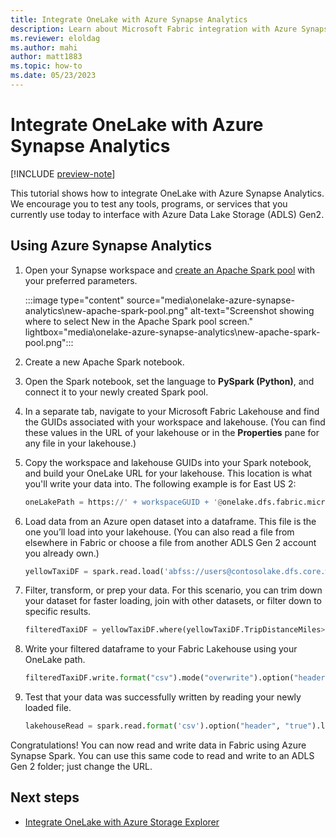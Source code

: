 ```yaml
---
title: Integrate OneLake with Azure Synapse Analytics
description: Learn about Microsoft Fabric integration with Azure Synapse Analytics. Specifically how to read and write data into Fabric using Azure Synapse Spark pool.
ms.reviewer: eloldag
ms.author: mahi
author: matt1883
ms.topic: how-to
ms.date: 05/23/2023
---
```


# Integrate OneLake with Azure Synapse Analytics

[!INCLUDE [preview-note](../includes/preview-note.md)]

This tutorial shows how to integrate OneLake with Azure Synapse Analytics. We encourage you to test any tools, programs, or services that you currently use today to interface with Azure Data Lake Storage (ADLS) Gen2.

## Using Azure Synapse Analytics

1. Open your Synapse workspace and [create an Apache Spark pool](/azure/synapse-analytics/quickstart-create-apache-spark-pool-portal) with your preferred parameters.

   :::image type="content" source="media\onelake-azure-synapse-analytics\new-apache-spark-pool.png" alt-text="Screenshot showing where to select New in the Apache Spark pool screen." lightbox="media\onelake-azure-synapse-analytics\new-apache-spark-pool.png":::

1. Create a new Apache Spark notebook.

1. Open the Spark notebook, set the language to **PySpark (Python)**, and connect it to your newly created Spark pool.

1. In a separate tab, navigate to your Microsoft Fabric Lakehouse and find the GUIDs associated with your workspace and lakehouse. (You can find these values in the URL of your lakehouse or in the **Properties** pane for any file in your lakehouse.)

1. Copy the workspace and lakehouse GUIDs into your Spark notebook, and build your OneLake URL for your lakehouse. This location is what you'll write your data into. The following example is for East US 2:

   ```python
   oneLakePath = https://' + workspaceGUID + '@onelake.dfs.fabric.microsoft.com/' + lakehouseGUID + '/Files/'oneLakePath = https://' + workspaceGUID + '@onelake.dfs.fabric.microsoft.com/' + lakehouseGUID + '/Files/'
   ```

1. Load data from an Azure open dataset into a dataframe. This file is the one you’ll load into your lakehouse. (You can also read a file from elsewhere in Fabric or choose a file from another ADLS Gen 2 account you already own.)

   ```python
   yellowTaxiDF = spark.read.load('abfss://users@contosolake.dfs.core.windows.net/NYCTripSmall.parquet', format='parquet')display(yellowTaxiDF.limit(10))yellowTaxiDF = spark.read.load('abfss://users@contosolake.dfs.core.windows.net/NYCTripSmall.parquet', format='parquet')display(yellowTaxiDF.limit(10))
   ```

1. Filter, transform, or prep your data. For this scenario, you can trim down your dataset for faster loading, join with other datasets, or filter down to specific results.

   ```python
   filteredTaxiDF = yellowTaxiDF.where(yellowTaxiDF.TripDistanceMiles>2).where(yellowTaxiDF.PassengerCount==1)display(filteredTaxiDF)filteredTaxiDF = yellowTaxiDF.where(yellowTaxiDF.TripDistanceMiles>2).where(yellowTaxiDF.PassengerCount==1)display(filteredTaxiDF)`
   ```

1. Write your filtered dataframe to your Fabric Lakehouse using your OneLake path.

   ```python
   filteredTaxiDF.write.format("csv").mode("overwrite").option("header", "true").csv(oneLakePath + 'taxi.csv')filteredTaxiDF.write.format("csv").mode("overwrite").option("header", "true").csv(oneLakePath + 'taxi.csv')`
   ```

1. Test that your data was successfully written by reading your newly loaded file.

   ```python
   lakehouseRead = spark.read.format('csv').option("header", "true").load(oneLakePath + 'taxi.csv')display(lakehouseRead.limit(10))lakehouseRead = spark.read.format('csv').option("header", "true").load(oneLakePath + 'taxi.csv')display(lakehouseRead.limit(10))
   ```

Congratulations! You can now read and write data in Fabric using Azure Synapse Spark. You can use this same code to read and write to an ADLS Gen 2 folder; just change the URL.

## Next steps

- [Integrate OneLake with Azure Storage Explorer](onelake-azure-storage-explorer.md)
